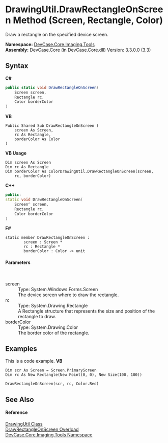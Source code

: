 # DrawingUtil.DrawRectangleOnScreen Method (Screen, Rectangle, Color)
 

Draw a rectangle on the specified device screen.

**Namespace:**&nbsp;<a href="N_DevCase_Core_Imaging_Tools">DevCase.Core.Imaging.Tools</a><br />**Assembly:**&nbsp;DevCase.Core (in DevCase.Core.dll) Version: 3.3.0.0 (3.3)

## Syntax

**C#**<br />
``` C#
public static void DrawRectangleOnScreen(
	Screen screen,
	Rectangle rc,
	Color borderColor
)
```

**VB**<br />
``` VB
Public Shared Sub DrawRectangleOnScreen ( 
	screen As Screen,
	rc As Rectangle,
	borderColor As Color
)
```

**VB Usage**<br />
``` VB Usage
Dim screen As Screen
Dim rc As Rectangle
Dim borderColor As ColorDrawingUtil.DrawRectangleOnScreen(screen, 
	rc, borderColor)
```

**C++**<br />
``` C++
public:
static void DrawRectangleOnScreen(
	Screen^ screen, 
	Rectangle rc, 
	Color borderColor
)
```

**F#**<br />
``` F#
static member DrawRectangleOnScreen : 
        screen : Screen * 
        rc : Rectangle * 
        borderColor : Color -> unit 

```


#### Parameters
&nbsp;<dl><dt>screen</dt><dd>Type: System.Windows.Forms.Screen<br />The device screen where to draw the rectangle.</dd><dt>rc</dt><dd>Type: System.Drawing.Rectangle<br />A Rectangle structure that represents the size and position of the rectangle to draw.</dd><dt>borderColor</dt><dd>Type: System.Drawing.Color<br />The border color of the rectangle.</dd></dl>

## Examples
This is a code example. 
**VB**<br />
``` VB
Dim scr As Screen = Screen.PrimaryScreen
Dim rc As New Rectangle(New Point(0, 0), New Size(100, 100))

DrawRectangleOnScreen(scr, rc, Color.Red)
```


## See Also


#### Reference
<a href="T_DevCase_Core_Imaging_Tools_DrawingUtil">DrawingUtil Class</a><br /><a href="Overload_DevCase_Core_Imaging_Tools_DrawingUtil_DrawRectangleOnScreen">DrawRectangleOnScreen Overload</a><br /><a href="N_DevCase_Core_Imaging_Tools">DevCase.Core.Imaging.Tools Namespace</a><br />